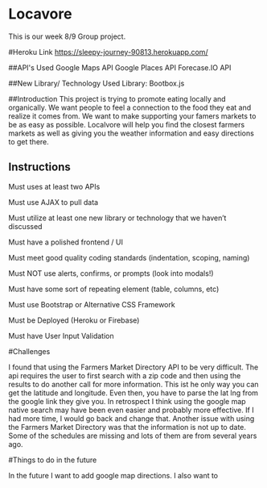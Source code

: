 # Locavore 
This is our week 8/9 Group project.

#Heroku Link
https://sleepy-journey-90813.herokuapp.com/

##API's Used
Google Maps API
Google Places API
Forecase.IO API

##New Library/ Technology Used
Library: Bootbox.js

##Introduction
This project is trying to promote eating locally and organically. We want people to feel a connection to the food they eat and realize it comes from. We want to make supporting your famers markets to be as easy as possible. Localvore will help you find the closest farmers markets as well as giving you the weather information and easy directions to get there. 


## Instructions
Must uses at least two APIs

Must use AJAX to pull data

Must utilize at least one new library or technology that we haven’t discussed

Must have a polished frontend / UI 

Must meet good quality coding standards (indentation, scoping, naming)

Must NOT use alerts, confirms, or prompts (look into modals!)

Must have some sort of repeating element (table, columns, etc)

Must use Bootstrap or Alternative CSS Framework

Must be Deployed (Heroku or Firebase)

Must have User Input Validation 


#Challenges

I found that using the Farmers Market Directory API to be very difficult. The api requires the user to first search with a zip code and then using the results to do another call for more information. This ist he only way you can get the latitude and longitude. Even then, you have to parse the lat lng from the google link they give you. In retrospect I think using the google map native search may have been even easier and probably more effective. If I had more time, I would go back and change that. Another issue with using the Farmers Market Directory was that the information is not up to date. Some of the schedules are missing and lots of them are from several years ago. 

#Things to do in the future

In the future I want to add google map directions. 
I also want to 